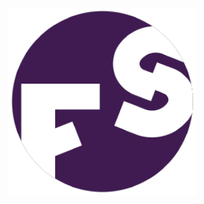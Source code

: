 
<p align="center">
  <img src="../imagens/fs-logo-transparent.png" alt="Fábrica de Software" width="300" />
</p>
